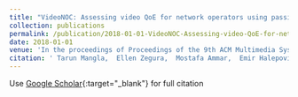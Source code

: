 ```yaml
---
title: "VideoNOC: Assessing video QoE for network operators using passive measurements"
collection: publications
permalink: /publication/2018-01-01-VideoNOC-Assessing-video-QoE-for-network-operators-using-passive-measurements
date: 2018-01-01
venue: 'In the proceedings of Proceedings of the 9th ACM Multimedia Systems Conference'
citation: ' Tarun Mangla,  Ellen Zegura,  Mostafa Ammar,  Emir Halepovic,  Kyung-Wook Hwang,  Rittwik Jana,  Marco Platania, &quot;VideoNOC: Assessing video QoE for network operators using passive measurements.&quot; In the proceedings of Proceedings of the 9th ACM Multimedia Systems Conference, 2018.'
---
```

Use [Google Scholar](https://scholar.google.com/scholar?q=VideoNOC:+Assessing+video+QoE+for+network+operators+using+passive+measurements){:target="_blank"} for full citation